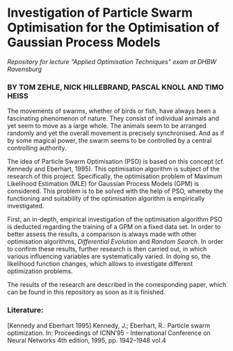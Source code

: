 # Investigation of Particle Swarm Optimisation for the Optimisation of Gaussian Process Models

*Repository for lecture "Applied Optimisation Techniques" exam at DHBW Ravensburg*

### BY TOM ZEHLE, NICK HILLEBRAND, PASCAL KNOLL AND TIMO HEISS

The movements of swarms, whether of birds or fish, have always been a fascinating phenomenon of nature. They consist of individual animals and yet seem to move as a large whole.  The animals seem to be arranged randomly and yet the overall movement is precisely synchronised. And as if by some magical power, the swarm seems to be controlled by a central controlling authority.

The idea of Particle Swarm Optimisation (PSO) is based on this concept (cf. Kennedy and Eberhart, 1995). This optimisation algorithm is subject of the research of this project. Specifically, the optimisation problem of Maximum Likelihood Estimation (MLE) for Gaussian Process Models (GPM) is considered. This problem is to be solved with the help of PSO, whereby the functioning and suitability of the optimisation algorithm is empirically investigated.

First, an in-depth, empirical investigation of the optimisation algorithm PSO is deducted regarding the training of a GPM on a fixed data set. In order to better assess the results, a comparison is always made with other optimisation algorithms, *Differential Evolution* and *Random Search*. In order to confirm these results, further research is then carried out, in which various influencing variables are systematically varied. In doing so, the likelihood function changes, which allows to investigate different optimization problems.

The results of the research are described in the corresponding paper, which can be found in this repository as soon as it is finished.


### Literature:

[Kennedy and Eberhart 1995] Kennedy, J.; Eberhart, R.: Particle swarm optimization. In: Proceedings of ICNN’95 - International Conference on Neural Networks 4th edition, 1995, pp. 1942–1948 vol.4
